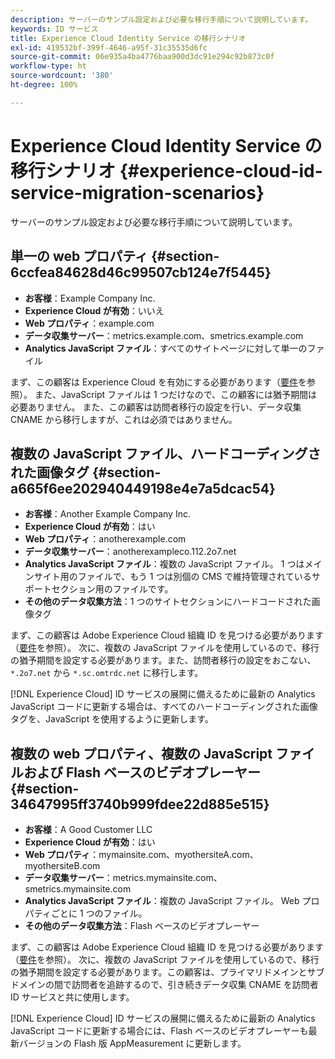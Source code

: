 ```yaml
---
description: サーバーのサンプル設定および必要な移行手順について説明しています。
keywords: ID サービス
title: Experience Cloud Identity Service の移行シナリオ
exl-id: 419532bf-399f-4646-a95f-31c35535d6fc
source-git-commit: 06e935a4ba4776baa900d3dc91e294c92b873c0f
workflow-type: ht
source-wordcount: '380'
ht-degree: 100%

---
```


# Experience Cloud Identity Service の移行シナリオ {#experience-cloud-id-service-migration-scenarios}

サーバーのサンプル設定および必要な移行手順について説明しています。

## 単一の web プロパティ {#section-6ccfea84628d46c99507cb124e7f5445}

* **お客様**：Example Company Inc.
* **Experience Cloud が有効**：いいえ
* **Web プロパティ**：example.com
* **データ収集サーバー**：metrics.example.com、smetrics.example.com
* **Analytics JavaScript ファイル**：すべてのサイトページに対して単一のファイル

まず、この顧客は Experience Cloud を有効にする必要があります（[要件](../../reference/requirements.md)を参照）。 また、JavaScript ファイルは 1 つだけなので、この顧客には猶予期間は必要ありません。 また、この顧客は訪問者移行の設定を行い、データ収集 CNAME から移行しますが、これは必須ではありません。

## 複数の JavaScript ファイル、ハードコーディングされた画像タグ {#section-a665f6ee202940449198e4e7a5dcac54}

* **お客様**：Another Example Company Inc.
* **Experience Cloud が有効**：はい
* **Web プロパティ**：anotherexample.com
* **データ収集サーバー**：anotherexampleco.112.2o7.net
* **Analytics JavaScript ファイル**：複数の JavaScript ファイル。 1 つはメインサイト用のファイルで、もう 1 つは別個の CMS で維持管理されているサポートセクション用のファイルです。
* **その他のデータ収集方法**：1 つのサイトセクションにハードコードされた画像タグ

まず、この顧客は Adobe Experience Cloud 組織 ID を見つける必要があります（[要件](../../reference/requirements.md)を参照）。 次に、複数の JavaScript ファイルを使用しているので、移行の猶予期間を設定する必要があります。また、訪問者移行の設定をおこない、`*.2o7.net` から `*.sc.omtrdc.net` に移行します。

[!DNL Experience Cloud] ID サービスの展開に備えるために最新の Analytics JavaScript コードに更新する場合は、すべてのハードコーディングされた画像タグを、JavaScript を使用するように更新します。

## 複数の web プロパティ、複数の JavaScript ファイルおよび Flash ベースのビデオプレーヤー {#section-34647995ff3740b999fdee22d885e515}

* **お客様**：A Good Customer LLC
* **Experience Cloud が有効**：はい
* **Web プロパティ**：mymainsite.com、myothersiteA.com、myothersiteB.com
* **データ収集サーバー**：metrics.mymainsite.com、smetrics.mymainsite.com
* **Analytics JavaScript ファイル**：複数の JavaScript ファイル。 Web プロパティごとに 1 つのファイル。
* **その他のデータ収集方法**：Flash ベースのビデオプレーヤー

まず、この顧客は Adobe Experience Cloud 組織 ID を見つける必要があります（[要件](../../reference/requirements.md)を参照）。 次に、複数の JavaScript ファイルを使用しているので、移行の猶予期間を設定する必要があります。この顧客は、プライマリドメインとサブドメインの間で訪問者を追跡するので、引き続きデータ収集 CNAME を訪問者 ID サービスと共に使用します。

[!DNL Experience Cloud] ID サービスの展開に備えるために最新の Analytics JavaScript コードに更新する場合には、Flash ベースのビデオプレーヤーも最新バージョンの Flash 版 AppMeasurement に更新します。
